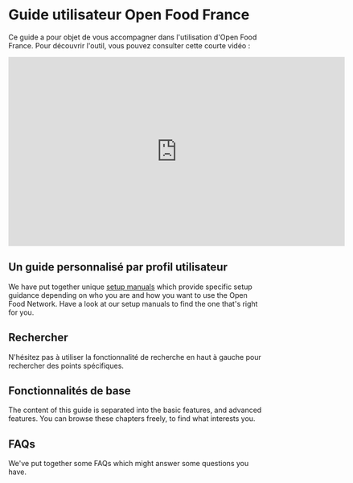 # Guide utilisateur Open Food France

Ce guide a pour objet de vous accompagner dans l'utilisation d'Open Food France. Pour découvrir l'outil, vous pouvez consulter cette courte vidéo :

<iframe width="669" height="376" src="https://www.youtube.com/embed/eA3IcMUnU14" frameborder="0" allowfullscreen></iframe>

## Un guide personnalisé par profil utilisateur
We have put together unique [setup manuals](/model-specific-setup-instructions.md) which provide specific setup guidance depending on who you are and how you want to use the Open Food Network. Have a look at our setup manuals to find the one that's right for you. 

## Rechercher
N'hésitez pas à utiliser la fonctionnalité de recherche en haut à gauche pour rechercher des points spécifiques.

## Fonctionnalités de base
The content of this guide is separated into the basic features, and advanced features. You can browse these chapters freely, to find what interests you.

## FAQs
We've put together some FAQs which might answer some questions you have.
